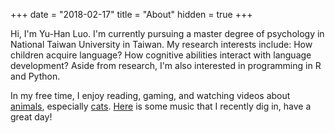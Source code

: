 +++
date = "2018-02-17"
title = "About"
hidden = true
+++

Hi, I'm Yu-Han Luo. I'm currently pursuing a master degree of psychology in National Taiwan University in Taiwan. My research interests include: How children acquire language? How cognitive abilities interact with language development? Aside from research, I'm also interested in programming in R and Python.

In my free time, I enjoy reading, gaming, and watching videos about [animals](https://www.youtube.com/watch?v=drzq1x0mqjo), especially [cats](https://www.youtube.com/watch?v=v-rcvYfMFeE). [Here](https://www.youtube.com/watch?v=fZFEDELVYso) is some music that I recently dig in, have a great day!
